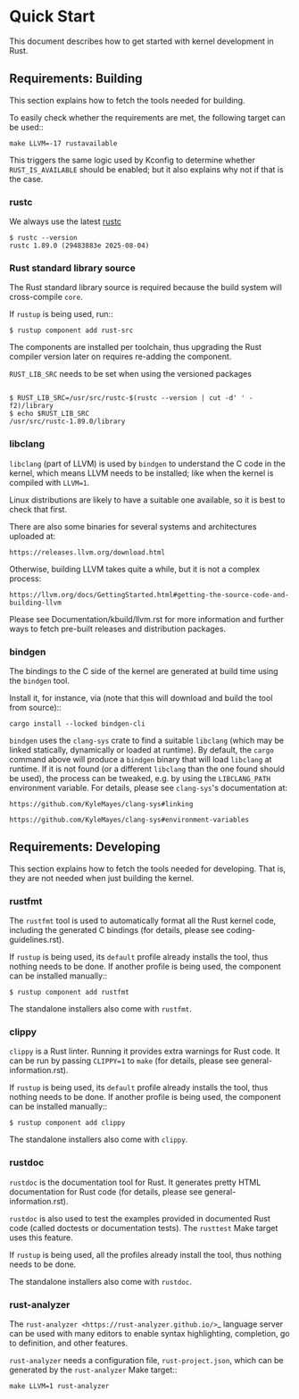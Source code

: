 # Quick Start

This document describes how to get started with kernel development in Rust.

## Requirements: Building

This section explains how to fetch the tools needed for building.

To easily check whether the requirements are met, the following target
can be used::

	make LLVM=-17 rustavailable

This triggers the same logic used by Kconfig to determine whether
`RUST_IS_AVAILABLE` should be enabled; but it also explains why not
if that is the case.

### rustc

We always use the latest [rustc](https://rustwiki.org/zh-CN/book/ch01-01-installation.html)

```shell
$ rustc --version
rustc 1.89.0 (29483883e 2025-08-04)
```

### Rust standard library source

The Rust standard library source is required because the build system will
cross-compile ``core``.

If ``rustup`` is being used, run::

```shell
$ rustup component add rust-src
```

The components are installed per toolchain, thus upgrading the Rust compiler
version later on requires re-adding the component.

`RUST_LIB_SRC` needs to be set when using the versioned packages

```shell

$ RUST_LIB_SRC=/usr/src/rustc-$(rustc --version | cut -d' ' -f2)/library
$ echo $RUST_LIB_SRC
/usr/src/rustc-1.89.0/library
```

### libclang

``libclang`` (part of LLVM) is used by ``bindgen`` to understand the C code
in the kernel, which means LLVM needs to be installed; like when the kernel
is compiled with ``LLVM=1``.

Linux distributions are likely to have a suitable one available, so it is
best to check that first.

There are also some binaries for several systems and architectures uploaded at:

	https://releases.llvm.org/download.html

Otherwise, building LLVM takes quite a while, but it is not a complex process:

	https://llvm.org/docs/GettingStarted.html#getting-the-source-code-and-building-llvm

Please see Documentation/kbuild/llvm.rst for more information and further ways
to fetch pre-built releases and distribution packages.

### bindgen

The bindings to the C side of the kernel are generated at build time using
the ``bindgen`` tool.

Install it, for instance, via (note that this will download and build the tool
from source)::

	cargo install --locked bindgen-cli

``bindgen`` uses the ``clang-sys`` crate to find a suitable ``libclang`` (which
may be linked statically, dynamically or loaded at runtime). By default, the
``cargo`` command above will produce a ``bindgen`` binary that will load
``libclang`` at runtime. If it is not found (or a different ``libclang`` than
the one found should be used), the process can be tweaked, e.g. by using the
``LIBCLANG_PATH`` environment variable. For details, please see ``clang-sys``'s
documentation at:

	https://github.com/KyleMayes/clang-sys#linking

	https://github.com/KyleMayes/clang-sys#environment-variables


## Requirements: Developing

This section explains how to fetch the tools needed for developing. That is,
they are not needed when just building the kernel.


### rustfmt

The ``rustfmt`` tool is used to automatically format all the Rust kernel code,
including the generated C bindings (for details, please see
coding-guidelines.rst).

If ``rustup`` is being used, its ``default`` profile already installs the tool,
thus nothing needs to be done. If another profile is being used, the component
can be installed manually::

```shell
$ rustup component add rustfmt
```
The standalone installers also come with ``rustfmt``.


### clippy

``clippy`` is a Rust linter. Running it provides extra warnings for Rust code.
It can be run by passing ``CLIPPY=1`` to ``make`` (for details, please see
general-information.rst).

If ``rustup`` is being used, its ``default`` profile already installs the tool,
thus nothing needs to be done. If another profile is being used, the component
can be installed manually::
```shell
$ rustup component add clippy
```

The standalone installers also come with ``clippy``.


### rustdoc

``rustdoc`` is the documentation tool for Rust. It generates pretty HTML
documentation for Rust code (for details, please see
general-information.rst).

``rustdoc`` is also used to test the examples provided in documented Rust code
(called doctests or documentation tests). The ``rusttest`` Make target uses
this feature.

If ``rustup`` is being used, all the profiles already install the tool,
thus nothing needs to be done.

The standalone installers also come with ``rustdoc``.


### rust-analyzer

The `rust-analyzer <https://rust-analyzer.github.io/>`_ language server can
be used with many editors to enable syntax highlighting, completion, go to
definition, and other features.

``rust-analyzer`` needs a configuration file, ``rust-project.json``, which
can be generated by the ``rust-analyzer`` Make target::

	make LLVM=1 rust-analyzer
